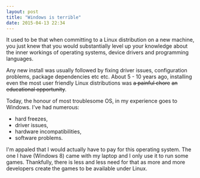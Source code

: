 ```yaml
---
layout: post
title: "Windows is terrible"
date: 2015-04-13 22:34
---
```


It used to be that when committing to a Linux distribution on a new machine, you
just knew that you
would substantially level up your knowledge about the inner workings of
operating systems,
device drivers and programming languages.

Any new install was usually followed by fixing driver issues, configuration
problems, package
dependencies etc etc. About 5 - 10 years ago, installing even the most user
friendly Linux distributions was
<s>a painful chore</s> <s>an educational opportunity</s>.

Today, the honour of most troublesome OS, in my experience goes to Windows. I've
had numerous:

* hard freezes,
* driver issues,
* hardware incompatibilities,
* software problems.

I'm appaled that I would actually have to pay for this operating system. The one
I have (Windows 8) came
with my laptop and I only use it to run some games. Thankfully, there is less
and less need for that as more
and more developers create the games to be available under Linux.
